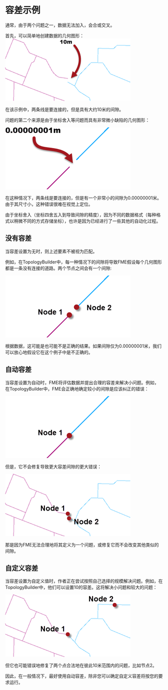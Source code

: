 # 容差示例

通常，由于两个问题之一，数据无法加入，会合或交叉。

首先，可以简单地创建数据的几何图形： ![](../.gitbook/assets/img4.002.tolerancebadgeometry.png)

在该示例中，两条线是要连接的，但是具有大约10米的间隙。

问题的第二个来源是由于坐标舍入等问题而具有非常微小缺陷的几何图形：

![](../.gitbook/assets/img4.003.tolerancecoordinaterounding.png)

在这种情况下，两条线是要连接的，但是有一个非常小的间隙为0.00000001米。由于其尺寸小，这种错误很难在视觉上定位。

由于坐标舍入（坐标四舍五入到导致间隙的精度），因为不同的数据格式（每种格式以稍微不同的方式存储坐标），也许是因为已经进行了一些其他的自动化过程。

## 没有容差

当容差设置为无时，则上述要素不被视为匹配。

例如，在TopologyBuilder中，每一种情况下的间隙将导致FME假设每个几何图形都是一条没有连接的道路。两个节点之间会有一个间隙:

![](../.gitbook/assets/img4.004.badtopology.png)

根据数据，这可能是也可能不是正确的结果。如果间隙仅为0.00000001米，我们可以放心地假设它在这个例子中是不正确的。

## 自动容差

当容差设置为自动时，FME将评估数据并提出合理的容差来解决小问题。例如，在TopologyBuilder中，FME会正确地确定较小的间隙是应该纠正的错误：

![](../.gitbook/assets/img4.005.fixedtopology.png)

但是，它不会修复导致更大容差间隙的更大错误：

![](../.gitbook/assets/img4.006.badgrosstopology.png)

那是因为FME无法合理地将其定义为一个问题，或修复它而不会改变其他类似的间隙。

## 自定义容差

当容差设置为自定义值时，作者正在尝试按照自己选择的规模解决问题。例如，在TopologyBuilder中，他们可以设置10的容差。这将解决小问题和较大的问题：

![](../.gitbook/assets/img4.007.fixedgrosstopology.png)

但它也可能错误地修复了两个点合法地在彼此10米范围内的问题，比如节点2。

因此，在一般情况下，最好使用自动容差，除非您可以确定自定义容差将按您的要求运行。

